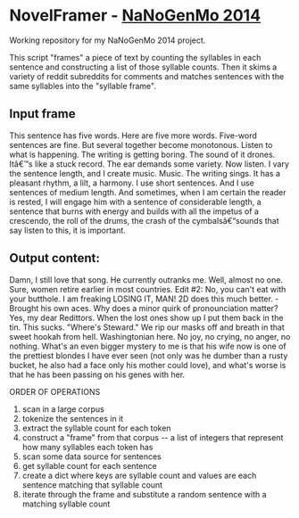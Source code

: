 # NovelFramer - [NaNoGenMo 2014](https://github.com/dariusk/NaNoGenMo-2014)

Working repository for my NaNoGenMo 2014 project.

This script "frames" a piece of text by counting the syllables in each sentence and constructing a list of those syllable counts. Then it skims a variety of reddit subreddits for comments and matches sentences with the same syllables into the "syllable frame".

## Input frame

This sentence has five words. Here are five more words. Five-word sentences are fine. But several together become monotonous. Listen to what is happening. The writing is getting boring. The sound of it drones. Itâ€™s like a stuck record. The ear demands some variety. Now listen. I vary the sentence length, and I create music. Music. The writing sings. It has a pleasant rhythm, a lilt, a harmony. I use short sentences. And I use sentences of medium length. And sometimes, when I am certain the reader is rested, I will engage him with a sentence of considerable length, a sentence that burns with energy and builds with all the impetus of a crescendo, the roll of the drums, the crash of the cymbalsâ€“sounds that say listen to this, it is important.

## Output content:

Damn, I still love that song. He currently outranks me. Well, almost no one. Sure, women retire earlier in most countries. Edit #2: No, you can't eat with your butthole. I am freaking LOSING IT, MAN! 2D does this much better. -  Brought his own aces. Why does a minor quirk of pronounciation matter? Yes, my dear Redittors. When the lost ones show up I put them back in the tin. This sucks. "Where's Steward." We rip our masks off and breath in that sweet hookah from hell. Washingtonian here. No joy, no crying, no anger, no nothing. What's an even bigger mystery to me is that his wife now is one of the prettiest blondes I have ever seen (not only was he dumber than a rusty bucket, he also had a face only his mother could love), and what's worse is that he has been passing on his genes with her.

ORDER OF OPERATIONS

1. scan in a large corpus
2. tokenize the sentences in it
3. extract the syllable count for each token
4. construct a "frame" from that corpus -- a list of integers that represent how many syllables each token has
5. scan some data source for sentences
6. get syllable count for each sentence
7. create a dict where keys are syllable count and values are each sentence matching that syllable count
8. iterate through the frame and substitute a random sentence with a matching syllable count